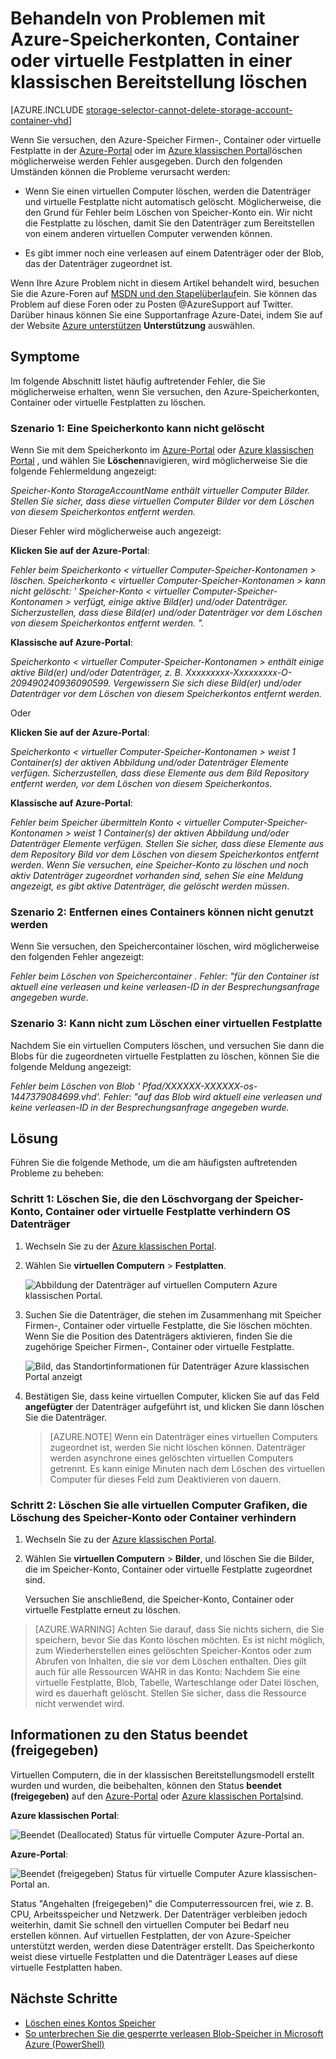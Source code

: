 <properties
    pageTitle="Behandeln von Problemen mit Azure-Speicherkonten, Container oder virtuelle Festplatten in einer klassischen Bereitstellung löschen | Microsoft Azure"
    description="Behandeln von Problemen mit Azure-Speicherkonten, Container oder virtuelle Festplatten in einer klassischen Bereitstellung löschen"
    services="storage"
    documentationCenter=""
    authors="genlin"
    manager="felixwu"
    editor="tysonn"
    tags="storage"/>

<tags
    ms.service="storage"
    ms.workload="na"
    ms.tgt_pltfrm="na"
    ms.devlang="na"
    ms.topic="article"
    ms.date="10/18/2016"
    ms.author="genli"/>

# <a name="troubleshoot-deleting-azure-storage-accounts-containers-or-vhds-in-a-classic-deployment"></a>Behandeln von Problemen mit Azure-Speicherkonten, Container oder virtuelle Festplatten in einer klassischen Bereitstellung löschen

[AZURE.INCLUDE [storage-selector-cannot-delete-storage-account-container-vhd](../../includes/storage-selector-cannot-delete-storage-account-container-vhd.md)]

Wenn Sie versuchen, den Azure-Speicher Firmen-, Container oder virtuelle Festplatte in der [Azure-Portal](https://portal.azure.com/) oder im [Azure klassischen Portal](https://manage.windowsazure.com/)löschen möglicherweise werden Fehler ausgegeben. Durch den folgenden Umständen können die Probleme verursacht werden:

-   Wenn Sie einen virtuellen Computer löschen, werden die Datenträger und virtuelle Festplatte nicht automatisch gelöscht. Möglicherweise, die den Grund für Fehler beim Löschen von Speicher-Konto ein. Wir nicht die Festplatte zu löschen, damit Sie den Datenträger zum Bereitstellen von einem anderen virtuellen Computer verwenden können.

-   Es gibt immer noch eine verleasen auf einem Datenträger oder der Blob, das der Datenträger zugeordnet ist.

Wenn Ihre Azure Problem nicht in diesem Artikel behandelt wird, besuchen Sie die Azure-Foren auf [MSDN und den Stapelüberlauf](https://azure.microsoft.com/support/forums/)ein. Sie können das Problem auf diese Foren oder zu Posten @AzureSupport auf Twitter. Darüber hinaus können Sie eine Supportanfrage Azure-Datei, indem Sie auf der Website [Azure unterstützen](https://azure.microsoft.com/support/options/) **Unterstützung** auswählen.

## <a name="symptoms"></a>Symptome

Im folgende Abschnitt listet häufig auftretender Fehler, die Sie möglicherweise erhalten, wenn Sie versuchen, den Azure-Speicherkonten, Container oder virtuelle Festplatten zu löschen.

### <a name="scenario-1-unable-to-delete-a-storage-account"></a>Szenario 1: Eine Speicherkonto kann nicht gelöscht

Wenn Sie mit dem Speicherkonto im [Azure-Portal](https://portal.azure.com/) oder [Azure klassischen Portal](https://manage.windowsazure.com/) , und wählen Sie **Löschen**navigieren, wird möglicherweise Sie die folgende Fehlermeldung angezeigt:

*Speicher-Konto StorageAccountName enthält virtueller Computer Bilder. Stellen Sie sicher, dass diese virtuellen Computer Bilder vor dem Löschen von diesem Speicherkontos entfernt werden.*

Dieser Fehler wird möglicherweise auch angezeigt:

**Klicken Sie auf der Azure-Portal**:

*Fehler beim Speicherkonto < virtueller Computer-Speicher-Kontonamen > löschen. Speicherkonto < virtueller Computer-Speicher-Kontonamen > kann nicht gelöscht: ' Speicher-Konto < virtueller Computer-Speicher-Kontonamen > verfügt, einige aktive Bild(er) und/oder Datenträger. Sicherzustellen, dass diese Bild(er) und/oder Datenträger vor dem Löschen von diesem Speicherkontos entfernt werden. ".*

**Klassische auf Azure-Portal**:

*Speicherkonto < virtueller Computer-Speicher-Kontonamen > enthält einige aktive Bild(er) und/oder Datenträger, z. B. Xxxxxxxxx-Xxxxxxxxx-O-209490240936090599. Vergewissern Sie sich diese Bild(er) und/oder Datenträger vor dem Löschen von diesem Speicherkontos entfernt werden.*

Oder

**Klicken Sie auf der Azure-Portal**:

*Speicherkonto < virtueller Computer-Speicher-Kontonamen > weist 1 Container(s) der aktiven Abbildung und/oder Datenträger Elemente verfügen. Sicherzustellen, dass diese Elemente aus dem Bild Repository entfernt werden, vor dem Löschen von diesem Speicherkontos*.

**Klassische auf Azure-Portal**:

*Fehler beim Speicher übermitteln Konto < virtueller Computer-Speicher-Kontonamen > weist 1 Container(s) der aktiven Abbildung und/oder Datenträger Elemente verfügen. Stellen Sie sicher, dass diese Elemente aus dem Repository Bild vor dem Löschen von diesem Speicherkontos entfernt werden. Wenn Sie versuchen, eine Speicher-Konto zu löschen und noch aktiv Datenträger zugeordnet vorhanden sind, sehen Sie eine Meldung angezeigt, es gibt aktive Datenträger, die gelöscht werden müssen*.

### <a name="scenario-2-unable-to-delete-a-container"></a>Szenario 2: Entfernen eines Containers können nicht genutzt werden

Wenn Sie versuchen, den Speichercontainer löschen, wird möglicherweise den folgenden Fehler angezeigt:

*Fehler beim Löschen von Speichercontainer <container name>. Fehler: "für den Container ist aktuell eine verleasen und keine verleasen-ID in der Besprechungsanfrage angegeben wurde*.

### <a name="scenario-3-unable-to-delete-a-vhd"></a>Szenario 3: Kann nicht zum Löschen einer virtuellen Festplatte

Nachdem Sie ein virtuellen Computers löschen, und versuchen Sie dann die Blobs für die zugeordneten virtuelle Festplatten zu löschen, können Sie die folgende Meldung angezeigt:

*Fehler beim Löschen von Blob ' Pfad/XXXXXX-XXXXXX-os-1447379084699.vhd'. Fehler: "auf das Blob wird aktuell eine verleasen und keine verleasen-ID in der Besprechungsanfrage angegeben wurde.*

## <a name="solution"></a>Lösung
Führen Sie die folgende Methode, um die am häufigsten auftretenden Probleme zu beheben:

### <a name="step-1-delete-any-os-disks-that-are-preventing-deletion-of-the-storage-account-container-or-vhd"></a>Schritt 1: Löschen Sie, die den Löschvorgang der Speicher-Konto, Container oder virtuelle Festplatte verhindern OS Datenträger

1. Wechseln Sie zu der [Azure klassischen Portal](https://manage.windowsazure.com/).
2. Wählen Sie **virtuellen Computern** > **Festplatten**.

    ![Abbildung der Datenträger auf virtuellen Computern Azure klassischen Portal.](./media/storage-cannot-delete-storage-account-container-vhd/VMUI.png)

3. Suchen Sie die Datenträger, die stehen im Zusammenhang mit Speicher Firmen-, Container oder virtuelle Festplatte, die Sie löschen möchten. Wenn Sie die Position des Datenträgers aktivieren, finden Sie die zugehörige Speicher Firmen-, Container oder virtuelle Festplatte.

    ![Bild, das Standortinformationen für Datenträger Azure klassischen Portal anzeigt](./media/storage-cannot-delete-storage-account-container-vhd/DiskLocation.png)

4. Bestätigen Sie, dass keine virtuellen Computer, klicken Sie auf das Feld **angefügter** der Datenträger aufgeführt ist, und klicken Sie dann löschen Sie die Datenträger.

    > [AZURE.NOTE] Wenn ein Datenträger eines virtuellen Computers zugeordnet ist, werden Sie nicht löschen können. Datenträger werden asynchrone eines gelöschten virtuellen Computers getrennt. Es kann einige Minuten nach dem Löschen des virtuellen Computer für dieses Feld zum Deaktivieren von dauern.

### <a name="step-2-delete-any-vm-images-that-are-preventing-deletion-of-the-storage-account-or-container"></a>Schritt 2: Löschen Sie alle virtuellen Computer Grafiken, die Löschung des Speicher-Konto oder Container verhindern

1. Wechseln Sie zu der [Azure klassischen Portal](https://manage.windowsazure.com/).
2. Wählen Sie **virtuellen Computern** > **Bilder**, und löschen Sie die Bilder, die im Speicher-Konto, Container oder virtuelle Festplatte zugeordnet sind.

    Versuchen Sie anschließend, die Speicher-Konto, Container oder virtuelle Festplatte erneut zu löschen.

> [AZURE.WARNING] Achten Sie darauf, dass Sie nichts sichern, die Sie speichern, bevor Sie das Konto löschen möchten. Es ist nicht möglich, zum Wiederherstellen eines gelöschten Speicher-Kontos oder zum Abrufen von Inhalten, die sie vor dem Löschen enthalten. Dies gilt auch für alle Ressourcen WAHR in das Konto: Nachdem Sie eine virtuelle Festplatte, Blob, Tabelle, Warteschlange oder Datei löschen, wird es dauerhaft gelöscht. Stellen Sie sicher, dass die Ressource nicht verwendet wird.

## <a name="about-the-stopped-deallocated-status"></a>Informationen zu den Status beendet (freigegeben)

Virtuellen Computern, die in der klassischen Bereitstellungsmodell erstellt wurden und wurden, die beibehalten, können den Status **beendet (freigegeben)** auf den [Azure-Portal](https://portal.azure.com/) oder [Azure klassischen Portal](https://manage.windowsazure.com/)sind.

**Azure klassischen Portal**:

![Beendet (Deallocated) Status für virtuelle Computer Azure-Portal an.](./media/storage-cannot-delete-storage-account-container-vhd/moreinfo2.png)


**Azure-Portal**:

![Beendet (freigegeben) Status für virtuelle Computer Azure klassischen-Portal an.](./media/storage-cannot-delete-storage-account-container-vhd/moreinfo1.png)

Status "Angehalten (freigegeben)" die Computerressourcen frei, wie z. B. CPU, Arbeitsspeicher und Netzwerk. Der Datenträger verbleiben jedoch weiterhin, damit Sie schnell den virtuellen Computer bei Bedarf neu erstellen können. Auf virtuellen Festplatten, der von Azure-Speicher unterstützt werden, werden diese Datenträger erstellt. Das Speicherkonto weist diese virtuelle Festplatten und die Datenträger Leases auf diese virtuelle Festplatten haben.

## <a name="next-steps"></a>Nächste Schritte

- [Löschen eines Kontos Speicher](storage-create-storage-account.md#delete-a-storage-account)
- [So unterbrechen Sie die gesperrte verleasen Blob-Speicher in Microsoft Azure (PowerShell)](https://gallery.technet.microsoft.com/scriptcenter/How-to-break-the-locked-c2cd6492)
